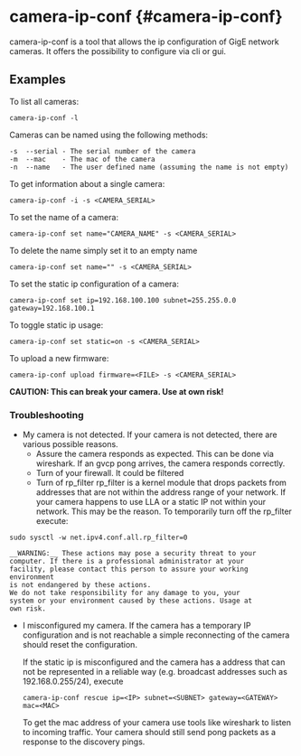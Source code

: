 # camera-ip-conf {#camera-ip-conf}


camera-ip-conf is a tool that allows the ip configuration of GigE network cameras.
It offers the possibility to configure via cli or gui.

Examples
--------

To list all cameras:

```
camera-ip-conf -l
```

Cameras can be named using the following methods:
```
-s  --serial - The serial number of the camera
-m  --mac    - The mac of the camera
-n  --name   - The user defined name (assuming the name is not empty)
```

To get information about a single camera:

```
camera-ip-conf -i -s <CAMERA_SERIAL>
```

To set the name of a camera:

```
camera-ip-conf set name="CAMERA_NAME" -s <CAMERA_SERIAL>
```

To delete the name simply set it to an empty name

```
camera-ip-conf set name="" -s <CAMERA_SERIAL>
```

To set the static ip configuration of a camera:

```
camera-ip-conf set ip=192.168.100.100 subnet=255.255.0.0 gateway=192.168.100.1
```

To toggle static ip usage:

```
camera-ip-conf set static=on -s <CAMERA_SERIAL>
```

To upload a new firmware:

```
camera-ip-conf upload firmware=<FILE> -s <CAMERA_SERIAL>
```

__CAUTION: This can break your camera. Use at own risk!__


### Troubleshooting

- My camera is not detected.
  If your camera is not detected, there are various possible reasons.
  - Assure the camera responds as expected.
    This can be done via wireshark. If an gvcp pong arrives, the
    camera responds correctly.
  - Turn of your firewall.
    It could be filtered
  - Turn of rp_filter
    rp_filter is a kernel module that drops packets from addresses
    that are not within the address range of your network. If your
    camera happens to use LLA or a static IP not within your
    network. This may be the reason.
    To temporarily turn off the rp_filter execute:
```{bash}
sudo sysctl -w net.ipv4.conf.all.rp_filter=0
```
    __WARNING:__ These actions may pose a security threat to your
    computer. If there is a professional administrator at your
    facility, please contact this person to assure your working environment
    is not endangered by these actions.
    We do not take responsibility for any damage to you, your
    system or your environment caused by these actions. Usage at
    own risk.

- I misconfigured my camera.
  If the camera has a temporary IP configuration and is not
  reachable a simple reconnecting of the camera should reset the
  configuration.

  If the static ip is misconfigured and the camera has a address
  that can not be represented in a reliable way (e.g. broadcast
  addresses such as 192.168.0.255/24), execute
  ```
  camera-ip-conf rescue ip=<IP> subnet=<SUBNET> gateway=<GATEWAY> mac=<MAC>
  ```

  To get the mac address of your camera use tools like wireshark
  to listen to incoming traffic. Your camera should still send
  pong packets as a response to the discovery pings.
